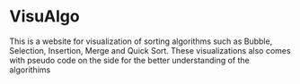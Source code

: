 # VisuAlgo
This is a website for visualization of sorting algorithms such as Bubble, Selection, Insertion, Merge and Quick Sort. These visualizations also comes with pseudo code on the side for the better understanding of the algorithims
